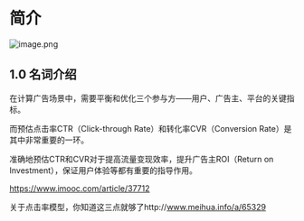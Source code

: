 # 简介

![image.png](https://upload-images.jianshu.io/upload_images/7548839-036600bfa649d6fb.png?imageMogr2/auto-orient/strip%7CimageView2/2/w/1240)

## 1.0 名词介绍
在计算广告场景中，需要平衡和优化三个参与方——用户、广告主、平台的关键指标。

而预估点击率CTR（Click-through Rate）和转化率CVR（Conversion Rate）是其中非常重要的一环。

准确地预估CTR和CVR对于提高流量变现效率，提升广告主ROI（Return on Investment），保证用户体验等都有重要的指导作用。

https://www.imooc.com/article/37712


关于点击率模型，你知道这三点就够了http://www.meihua.info/a/65329
